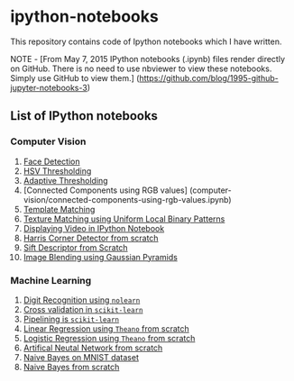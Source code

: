 # ipython-notebooks

This repository contains code of Ipython notebooks which I have written.

NOTE - [From May 7, 2015 IPython notebooks (.ipynb) files render directly on GitHub. There is no need to use nbviewer to view these notebooks. Simply use GitHub to view them.] 
(https://github.com/blog/1995-github-jupyter-notebooks-3)

## List of IPython notebooks

### Computer Vision
1. [Face Detection](computer-vision/face-detection.ipynb)
2. [HSV Thresholding](computer-vision/caveat-hsv-thresholding.ipynb)
3. [Adaptive Thresholding](computer-vision/adaptive-thresholding.ipynb)
4. [Connected Components using RGB values]
(computer-vision/connected-components-using-rgb-values.ipynb)
5. [Template Matching](computer-vision/template-matching.ipynb)
6. [Texture Matching using Uniform Local Binary Patterns](computer-vision/local-binary-pattern.ipynb)
7. [Displaying Video in IPython Notebook](computer-vision/displaying-video-in-ipython-notebook.ipynb)
8. [Harris Corner Detector from scratch](computer-vision/harris-corner-detector.ipynb)
9. [Sift Descriptor from Scratch](computer-vision/sift-descriptor.ipynb)
10. [Image Blending using Gaussian Pyramids](computer-vision/image-blending.ipynb)

### Machine Learning

1. [Digit Recognition using `nolearn`](machine-learning/digit_recognition_using_nolearn.ipynb)
2. [Cross validation in `scikit-learn`](machine-learning/sklearn-cross-validation.ipynb)
3. [Pipelining is `scikit-learn`](machine-learning/sklearn-pipelining.ipynb)
4. [Linear Regression using `Theano` from scratch](machine-learning/linear-regression-using-theano.ipynb)
5. [Logistic Regression using `Theano` from scratch](machine-learning/logistic-regression-using-theano.ipynb)
6. [Artifical Neutal Network from scratch](machine-learning/ann-from-scratch.ipynb)
7. [Naive Bayes on MNIST dataset](machine-learning/naive-bayes-mnist-sklearn.ipynb)
8. [Naive Bayes from scratch](machine-learning/naive-bayes-from-scratch.ipynb)
